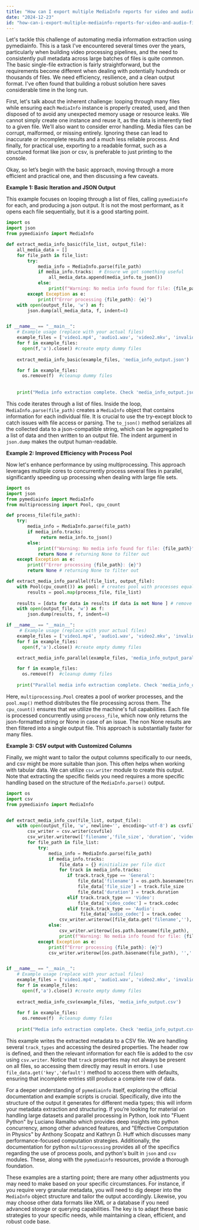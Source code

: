 ```yaml
---
title: "How can I export multiple MediaInfo reports for video and audio files using pymediainfo?"
date: "2024-12-23"
id: "how-can-i-export-multiple-mediainfo-reports-for-video-and-audio-files-using-pymediainfo"
---
```


Let's tackle this challenge of automating media information extraction using pymediainfo. This is a task I've encountered several times over the years, particularly when building video processing pipelines, and the need to consistently pull metadata across large batches of files is quite common. The basic single-file extraction is fairly straightforward, but the requirements become different when dealing with potentially hundreds or thousands of files. We need efficiency, resilience, and a clean output format. I've often found that building a robust solution here saves considerable time in the long run.

First, let's talk about the inherent challenge: looping through many files while ensuring each `MediaInfo` instance is properly created, used, and then disposed of to avoid any unexpected memory usage or resource leaks. We cannot simply create one instance and reuse it, as the data is inherently tied to a given file. We'll also want to consider error handling. Media files can be corrupt, malformed, or missing entirely. Ignoring these can lead to inaccurate or incomplete results and a much less reliable process. And finally, for practical use, exporting to a readable format, such as a structured format like json or csv, is preferable to just printing to the console.

Okay, so let’s begin with the basic approach, moving through a more efficient and practical one, and then discussing a few caveats.

**Example 1: Basic Iteration and JSON Output**

This example focuses on looping through a list of files, calling `pymediainfo` for each, and producing a json output. It is not the most performant, as it opens each file sequentially, but it is a good starting point.

```python
import os
import json
from pymediainfo import MediaInfo

def extract_media_info_basic(file_list, output_file):
    all_media_data = []
    for file_path in file_list:
        try:
            media_info = MediaInfo.parse(file_path)
            if media_info.tracks:  # Ensure we got something useful
                all_media_data.append(media_info.to_json())
            else:
                print(f"Warning: No media info found for file: {file_path}")
        except Exception as e:
            print(f"Error processing {file_path}: {e}")
    with open(output_file, 'w') as f:
        json.dump(all_media_data, f, indent=4)


if __name__ == "__main__":
    # Example usage (replace with your actual files)
    example_files = ['video1.mp4', 'audio1.wav', 'video2.mkv', 'invalid_file.txt']  # Create dummy files
    for f in example_files:
      open(f,'a').close() #create empty dummy files
    
    extract_media_info_basic(example_files, 'media_info_output.json')

    for f in example_files:
      os.remove(f)  #cleanup dummy files
    
    
    print("Media info extraction complete. Check 'media_info_output.json'")

```

This code iterates through a list of files. Inside the loop, `MediaInfo.parse(file_path)` creates a `MediaInfo` object that contains information for each individual file. It is crucial to use the try-except block to catch issues with file access or parsing. The `to_json()` method serializes all the collected data to a json-compatible string, which can be aggregated to a list of data and then written to an output file. The indent argument in `json.dump` makes the output human-readable.

**Example 2: Improved Efficiency with Process Pool**

Now let's enhance performance by using multiprocessing. This approach leverages multiple cores to concurrently process several files in parallel, significantly speeding up processing when dealing with large file sets.

```python
import os
import json
from pymediainfo import MediaInfo
from multiprocessing import Pool, cpu_count

def process_file(file_path):
    try:
        media_info = MediaInfo.parse(file_path)
        if media_info.tracks:
             return media_info.to_json()
        else:
            print(f"Warning: No media info found for file: {file_path}")
            return None # returning None to filter out
    except Exception as e:
        print(f"Error processing {file_path}: {e}")
        return None # returning None to filter out

def extract_media_info_parallel(file_list, output_file):
    with Pool(cpu_count()) as pool: # creates pool with processes equals to the number of cores.
        results = pool.map(process_file, file_list)
    
    results = [data for data in results if data is not None ] # remove none results
    with open(output_file, 'w') as f:
        json.dump(results, f, indent=4)

if __name__ == "__main__":
     # Example usage (replace with your actual files)
    example_files = ['video1.mp4', 'audio1.wav', 'video2.mkv', 'invalid_file.txt']  # Create dummy files
    for f in example_files:
      open(f,'a').close() #create empty dummy files

    extract_media_info_parallel(example_files, 'media_info_output_parallel.json')

    for f in example_files:
      os.remove(f)  #cleanup dummy files
      
    print("Parallel media info extraction complete. Check 'media_info_output_parallel.json'")

```

Here, `multiprocessing.Pool` creates a pool of worker processes, and the `pool.map()` method distributes the file processing across them. The `cpu_count()` ensures that we utilize the machine's full capabilities. Each file is processed concurrently using `process_file`, which now only returns the json-formatted string or None in case of an issue. The non None results are then filtered into a single output file.  This approach is substantially faster for many files.

**Example 3: CSV output with Customized Columns**

Finally, we might want to tailor the output columns specifically to our needs, and csv might be more suitable than json. This often helps when working with tabular data. We can utilize `csv.writer` module to create this output. Note that extracting the specific fields you need requires a more specific handling based on the structure of the `MediaInfo.parse()` output.

```python
import os
import csv
from pymediainfo import MediaInfo


def extract_media_info_csv(file_list, output_file):
    with open(output_file, 'w', newline='', encoding='utf-8') as csvfile:
        csv_writer = csv.writer(csvfile)
        csv_writer.writerow(['filename','file_size', 'duration', 'video_codec', 'audio_codec']) # header row
        for file_path in file_list:
            try:
                media_info = MediaInfo.parse(file_path)
                if media_info.tracks:
                    file_data = {} #initialize per file dict
                    for track in media_info.tracks:
                       if track.track_type == 'General':
                           file_data['filename'] = os.path.basename(track.complete_name)
                           file_data['file_size'] = track.file_size
                           file_data['duration'] = track.duration
                       elif track.track_type == 'Video':
                           file_data['video_codec'] = track.codec
                       elif track.track_type == 'Audio':
                            file_data['audio_codec'] = track.codec
                    csv_writer.writerow([file_data.get('filename',''), file_data.get('file_size',''), file_data.get('duration',''), file_data.get('video_codec',''), file_data.get('audio_codec','') ])
                else:
                    csv_writer.writerow([os.path.basename(file_path), '','','',''])
                    print(f"Warning: No media info found for file: {file_path}")
            except Exception as e:
                print(f"Error processing {file_path}: {e}")
                csv_writer.writerow([os.path.basename(file_path), '','','',''])


if __name__ == "__main__":
    # Example usage (replace with your actual files)
    example_files = ['video1.mp4', 'audio1.wav', 'video2.mkv', 'invalid_file.txt'] # Create dummy files
    for f in example_files:
      open(f,'a').close() #create empty dummy files
   
    extract_media_info_csv(example_files, 'media_info_output.csv')
    
    for f in example_files:
      os.remove(f)  #cleanup dummy files
    
    print("Media info extraction complete. Check 'media_info_output.csv'")
```

This example writes the extracted metadata to a CSV file. We are handling several `track_types` and accessing the desired properties. The header row is defined, and then the relevant information for each file is added to the csv using `csv.writer`. Notice that `track` properties may not always be present on all files, so accessing them directly may result in errors. I use `file_data.get('key','default')` method to access them with defaults, ensuring that incomplete entries still produce a complete row of data.

For a deeper understanding of `pymediainfo` itself, exploring the official documentation and example scripts is crucial. Specifically, dive into the structure of the output it generates for different media types; this will inform your metadata extraction and structuring. If you’re looking for material on handling large datasets and parallel processing in Python, look into "Fluent Python" by Luciano Ramalho which provides deep insights into python concurrency, among other advanced features, and "Effective Computation in Physics" by Anthony Scopatz and Kathryn D. Huff which discusses many performance-focused computation strategies. Additionally, the documentation for python `multiprocessing` provides all of the specifics regarding the use of process pools, and python's built in `json` and `csv` modules. These, along with the `pymediainfo` resources, provide a thorough foundation.

These examples are a starting point; there are many other adjustments you may need to make based on your specific circumstances. For instance, if you require very granular metadata, you will need to dig deeper into the `MediaInfo` object structure and tailor the output accordingly. Likewise, you may choose other data formats like XML or a database if you need advanced storage or querying capabilities. The key is to adapt these basic strategies to your specific needs, while maintaining a clean, efficient, and robust code base.
